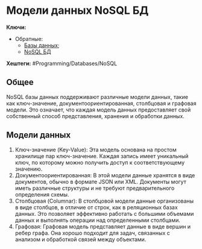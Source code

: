 
# Модели данных NoSQL БД

**Ключи:**
- Обратные:
	- [Базы данных](databases);
	- [NoSQL БД](doc-oriented)

**Хештеги:** #Programming/Databases/NoSQL


## Общее

NoSQL базы данных поддерживают различные модели данных, такие как ключ-значение, документоориентированная, столбцовая и графовая модели. Это означает, что каждая модель данных предоставляет свой собственный способ представления, хранения и обработки данных.

## Модели данных

1) Ключ-значение (Key-Value): Эта модель основана на простом хранилище пар ключ-значение. Каждая запись имеет уникальный ключ, по которому можно получить доступ к соответствующему значению.
2) Документоориентированная: В этой модели данные хранятся в виде документов, обычно в формате JSON или XML. Документы могут иметь различные структуры и не требуют предварительного определения схемы.
3) Столбцовая (Columnar): В столбцовой модели данные организованы в виде столбцов, в отличие от строк, как в реляционных базах данных. Это позволяет эффективно работать с большими объемами данных и выполнять операции над определенными столбцами.
4) Графовая: Графовая модель представляет данные в виде вершин и ребер графа. Она хорошо подходит для задач, связанных с анализом и обработкой связей между объектами.